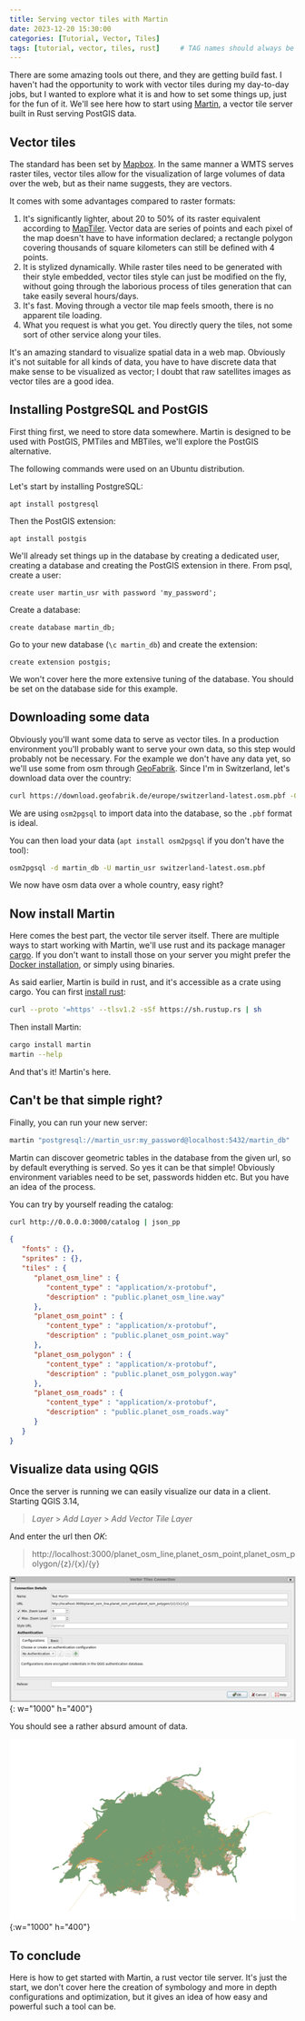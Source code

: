 ```yaml
---
title: Serving vector tiles with Martin
date: 2023-12-20 15:30:00
categories: [Tutorial, Vector, Tiles]
tags: [tutorial, vector, tiles, rust]     # TAG names should always be lowercase
---
```


There are some amazing tools out there, and they are getting build fast. I haven't had the opportunity to work with vector tiles during my day-to-day jobs, but I wanted to explore what it is and how to set some things up, just for the fun of it. We'll see here how to start using [Martin](https://github.com/maplibre/martin), a vector tile server built in Rust serving PostGIS data.

## Vector tiles

The standard has been set by [Mapbox](https://www.mapbox.com/). In the same manner a WMTS serves raster tiles, vector tiles allow for the visualization of large volumes of data over the web, but as their name suggests, they are vectors. 

It comes with some advantages compared to raster formats:
1. It's significantly lighter, about 20 to 50% of its raster equivalent according to [MapTiler](https://documentation.maptiler.com/hc/en-us/articles/4411234458385-Raster-vs-Vector-Map-Tiles-What-Is-the-Difference-Between-the-Two-Data-Types-). Vector data are series of points and each pixel of the map doesn't have to have information declared; a rectangle polygon covering thousands of square kilometers can still be defined with 4 points.
2. It is stylized dynamically. While raster tiles need to be generated with their style embedded, vector tiles style can just be modified on the fly, without going through the laborious process of tiles generation that can take easily several hours/days.
3. It's fast. Moving through a vector tile map feels smooth, there is no apparent tile loading.
4. What you request is what you get. You directly query the tiles, not some sort of other service along your tiles.

It's an amazing standard to visualize spatial data in a web map. Obviously it's not suitable for all kinds of data, you have to have discrete data that make sense to be visualized as vector; I doubt that raw satellites images as vector tiles are a good idea.

## Installing PostgreSQL and PostGIS

First thing first, we need to store data somewhere. Martin is designed to be used with PostGIS, PMTiles and MBTiles, we'll explore the PostGIS alternative.

The following commands were used on an Ubuntu distribution.

Let's start by installing PostgreSQL:

```shell
apt install postgresql
```

Then the PostGIS extension:

```shell
apt install postgis
```

We'll already set things up in the database by creating a dedicated user, creating a database and creating the PostGIS extension in there. From psql, create a user:

```postgres
create user martin_usr with password 'my_password';
```

Create a database:
```postgres
create database martin_db;
```

Go to your new database (`\c martin_db`) and create the extension:
```postgres
create extension postgis;
```

We won't cover here the more extensive tuning of the database. You should be set on the database side for this example. 

## Downloading some data

Obviously you'll want some data to serve as vector tiles. In a production environment you'll probably want to serve your own data, so this step would probably not be necessary. For the example we don't have any data yet, so we'll use some from osm through [GeoFabrik](https://download.geofabrik.de/). Since I'm in Switzerland, let's download data over the country:

```sh
curl https://download.geofabrik.de/europe/switzerland-latest.osm.pbf -0
```

We are using `osm2pgsql` to import data into the database, so the `.pbf` format is ideal.

You can then load your data (`apt install osm2pgsql` if you don't have the tool):

```sh
osm2pgsql -d martin_db -U martin_usr switzerland-latest.osm.pbf
```

We now have osm data over a whole country, easy right?

## Now install Martin

Here comes the best part, the vector tile server itself. There are multiple ways to start working with Martin, we'll use rust and its package manager [cargo](https://doc.rust-lang.org/book/ch01-03-hello-cargo.html). If you don't want to install those on your server you might prefer the [Docker installation](https://maplibre.org/martin/run-with-docker.html), or simply using binaries.

As said earlier, Martin is build in rust, and it's accessible as a crate using cargo. You can first [install rust](https://www.rust-lang.org/tools/install):

```sh
curl --proto '=https' --tlsv1.2 -sSf https://sh.rustup.rs | sh
```

Then install Martin:

```sh
cargo install martin
martin --help
```

And that's it! Martin's here.

## Can't be that simple right?

Finally, you can run your new server:

```sh
martin "postgresql://martin_usr:my_password@localhost:5432/martin_db"
```

Martin can discover geometric tables in the database from the given url, so by default everything is served. So yes it can be that simple! Obviously environment variables need to be set, passwords hidden etc. But you have an idea of the process.

You can try by yourself reading the catalog:

```sh
curl http://0.0.0.0:3000/catalog | json_pp
```

```json
{
   "fonts" : {},
   "sprites" : {},
   "tiles" : {
      "planet_osm_line" : {
         "content_type" : "application/x-protobuf",
         "description" : "public.planet_osm_line.way"
      },
      "planet_osm_point" : {
         "content_type" : "application/x-protobuf",
         "description" : "public.planet_osm_point.way"
      },
      "planet_osm_polygon" : {
         "content_type" : "application/x-protobuf",
         "description" : "public.planet_osm_polygon.way"
      },
      "planet_osm_roads" : {
         "content_type" : "application/x-protobuf",
         "description" : "public.planet_osm_roads.way"
      }
   }
}
```

## Visualize data using QGIS

Once the server is running we can easily visualize our data in a client. Starting QGIS 3.14, 

> _Layer_ > _Add Layer_ > _Add Vector Tile Layer_

And enter the url then _OK_:

> http://localhost:3000/planet_osm_line,planet_osm_point,planet_osm_polygon/{z}/{x}/{y}

![add-vector-tiles](/assets/img/posts/2023-12-20-vector-tiles-with-martin/add-vector-tiles.png){: w="1000" h="400"}

You should see a rather absurd amount of data.

![visualization](/assets/img/posts/2023-12-20-vector-tiles-with-martin/visualization.png){:w="1000" h="400"}

## To conclude

Here is how to get started with Martin, a rust vector tile server. It's just the start, we don't cover here the creation of symbology and more in depth configurations and optimization, but it gives an idea of how easy and powerful such a tool can be.